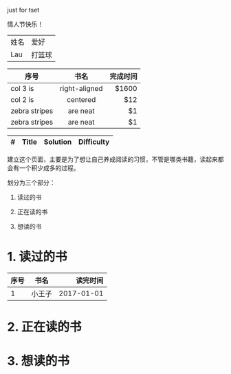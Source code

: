 just for tset

情人节快乐！

<table>
<tr>
  <td>姓名</td>
  <td>爱好</td>
</tr>
<tr>
  <td>Lau</td>
  <td>打篮球</td>
</tr>
</table>




|     序号       |    书名       |     完成时间  |
| ------------- |:-------------:| ------------:|
| col 3 is      | right-aligned | $1600 |
| col 2 is      | centered      |   $12 |
| zebra stripes | are neat      |    $1 |
| zebra stripes | are neat      |    $1 |


| #   | Title  | Solution | Difficulty |
| --- | ------ | -------- | ---------- |

建立这个页面，主要是为了想让自己养成阅读的习惯，不管是哪类书籍，读起来都会有一个积少成多的过程。

划分为三个部分：

1. 读过的书

2. 正在读的书

3. 想读的书

# 1.  读过的书

|     序号       |    书名       |     读完时间  |
| ------------- |:-------------:| ------------:|
|       1       | 小王子 | 2017-01-01 |


# 2.  正在读的书


# 3.  想读的书
